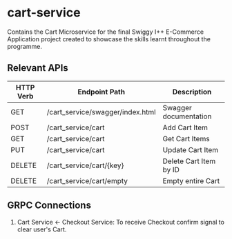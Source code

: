 # cart-service

Contains the Cart Microservice for the final Swiggy I++ E-Commerce Application project created to showcase the skills learnt throughout the programme.

## Relevant APIs

| HTTP Verb | Endpoint Path                    | Description            |
| --------- | -------------------------------- | ---------------------- |
| GET       | /cart_service/swagger/index.html | Swagger documentation  |
| POST      | /cart_service/cart               | Add Cart Item          |
| GET       | /cart_service/cart               | Get Cart Items         |
| PUT       | /cart_service/cart               | Update Cart Item       |
| DELETE    | /cart_service/cart/{key}         | Delete Cart Item by ID |
| DELETE    | /cart_service/cart/empty         | Empty entire Cart      |

## GRPC Connections

1. Cart Service <- Checkout Service: To receive Checkout confirm signal to clear user's Cart.
